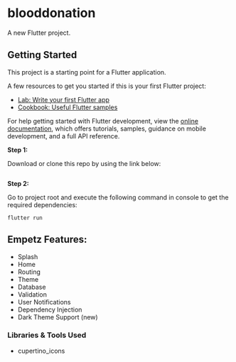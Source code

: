 # blooddonation

A new Flutter project.

## Getting Started

This project is a starting point for a Flutter application.

A few resources to get you started if this is your first Flutter project:

- [Lab: Write your first Flutter app](https://docs.flutter.dev/get-started/codelab)
- [Cookbook: Useful Flutter samples](https://docs.flutter.dev/cookbook)

For help getting started with Flutter development, view the
[online documentation](https://docs.flutter.dev/), which offers tutorials,
samples, guidance on mobile development, and a full API reference.

 
**Step 1:**

Download or clone this repo by using the link below:

```

```

**Step 2:**

Go to project root and execute the following command in console to get the required dependencies: 

```
flutter run
```

## Empetz Features:

* Splash
* Home
* Routing
* Theme
* Database
* Validation
* User Notifications
* Dependency Injection
* Dark Theme Support (new)

### Libraries & Tools Used
  * cupertino_icons

